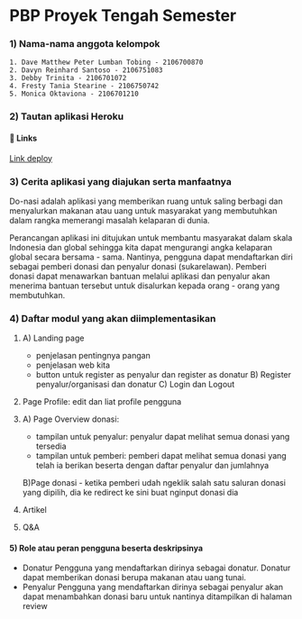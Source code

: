 # PBP Proyek Tengah Semester

### 1) Nama-nama anggota kelompok 
```
1. Dave Matthew Peter Lumban Tobing - 2106700870
2. Davyn Reinhard Santoso - 2106751083
3. Debby Trinita - 2106701072
4. Fresty Tania Stearine - 2106750742
5. Monica Oktaviona - 2106701210
```

### 2) Tautan aplikasi Heroku
#### 🔗 Links
[Link deploy](https://do-nasi.herokuapp.com/)

### 3) Cerita aplikasi yang diajukan serta manfaatnya
Do-nasi adalah aplikasi yang memberikan ruang untuk saling berbagi dan menyalurkan makanan atau uang untuk masyarakat yang membutuhkan dalam rangka memerangi masalah kelaparan di dunia.

Perancangan aplikasi ini ditujukan untuk membantu masyarakat dalam skala Indonesia dan global sehingga kita dapat mengurangi angka kelaparan global secara bersama - sama. Nantinya, pengguna dapat mendaftarkan diri sebagai pemberi donasi dan penyalur donasi (sukarelawan). Pemberi donasi dapat menawarkan bantuan melalui aplikasi dan penyalur akan menerima bantuan tersebut untuk disalurkan kepada orang - orang yang membutuhkan.

### 4) Daftar modul yang akan diimplementasikan
1. A) Landing page
    - penjelasan pentingnya pangan
    - penjelasan web kita
    - button untuk register as penyalur dan register as donatur
   B) Register penyalur/organisasi dan donatur
   C) Login dan Logout
2. Page Profile: edit dan liat profile pengguna 
3. A) Page Overview donasi:
      - tampilan untuk penyalur: penyalur dapat melihat semua donasi yang tersedia
      - tampilan untuk pemberi: pemberi dapat melihat semua donasi yang telah ia berikan beserta dengan daftar penyalur dan jumlahnya
      
   B)Page donasi
       - ketika pemberi udah ngeklik salah satu saluran donasi yang dipilih, dia ke redirect ke sini buat nginput donasi dia
5. Artikel 
6. Q&A

#### 5) Role atau peran pengguna beserta deskripsinya 
- Donatur
Pengguna yang mendaftarkan dirinya sebagai donatur. Donatur dapat memberikan donasi berupa makanan atau uang tunai. 
- Penyalur
Pengguna yang mendaftarkan dirinya sebagai penyalur akan dapat menambahkan donasi baru untuk nantinya ditampilkan di halaman review
